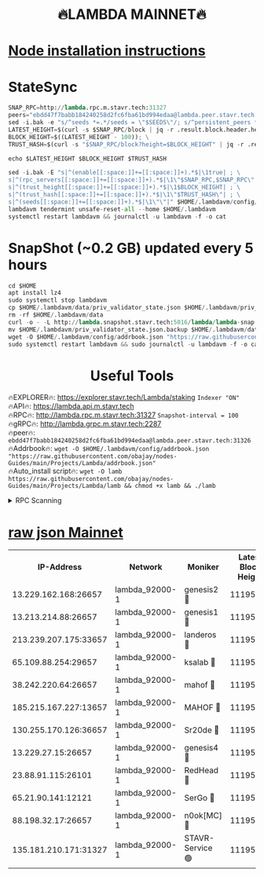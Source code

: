 <h1 align="center"> 🔥LAMBDA MAINNET🔥</h1>


[Node installation instructions](https://github.com/obajay/nodes-Guides/tree/main/Projects/Lambda)
=


# StateSync
```python
SNAP_RPC=http://lambda.rpc.m.stavr.tech:31327
peers="ebdd47f7babb184240258d2fc6fba61bd994edaa@lambda.peer.stavr.tech:31326" 
sed -i.bak -e "s/^seeds *=.*/seeds = \"$SEEDS\"/; s/^persistent_peers *=.*/persistent_peers = \"$PEERS\"/" $HOME/.lambdavm/config/config.toml
LATEST_HEIGHT=$(curl -s $SNAP_RPC/block | jq -r .result.block.header.height); \
BLOCK_HEIGHT=$((LATEST_HEIGHT - 100)); \
TRUST_HASH=$(curl -s "$SNAP_RPC/block?height=$BLOCK_HEIGHT" | jq -r .result.block_id.hash)

echo $LATEST_HEIGHT $BLOCK_HEIGHT $TRUST_HASH

sed -i.bak -E "s|^(enable[[:space:]]+=[[:space:]]+).*$|\1true| ; \
s|^(rpc_servers[[:space:]]+=[[:space:]]+).*$|\1\"$SNAP_RPC,$SNAP_RPC\"| ; \
s|^(trust_height[[:space:]]+=[[:space:]]+).*$|\1$BLOCK_HEIGHT| ; \
s|^(trust_hash[[:space:]]+=[[:space:]]+).*$|\1\"$TRUST_HASH\"| ; \
s|^(seeds[[:space:]]+=[[:space:]]+).*$|\1\"\"|" $HOME/.lambdavm/config/config.toml
lambdavm tendermint unsafe-reset-all --home $HOME/.lambdavm
systemctl restart lambdavm && journalctl -u lambdavm -f -o cat

```
# SnapShot (~0.2 GB) updated every 5 hours
```python
cd $HOME
apt install lz4
sudo systemctl stop lambdavm
cp $HOME/.lambdavm/data/priv_validator_state.json $HOME/.lambdavm/priv_validator_state.json.backup
rm -rf $HOME/.lambdavm/data
curl -o - -L http://lambda.snapshot.stavr.tech:5016/lambda/lambda-snap.tar.lz4 | lz4 -c -d - | tar -x -C $HOME/.lambdavm --strip-components 2
mv $HOME/.lambdavm/priv_validator_state.json.backup $HOME/.lambdavm/data/priv_validator_state.json
wget -O $HOME/.lambdavm/config/addrbook.json "https://raw.githubusercontent.com/obajay/nodes-Guides/main/Projects/Lambda/addrbook.json"
sudo systemctl restart lambdavm && sudo journalctl -u lambdavm -f -o cat
```
 <h1 align="center"> Useful Tools</h1>

🔥EXPLORER🔥:      https://explorer.stavr.tech/Lambda/staking	        `Indexer "ON"` \
🔥API🔥: 			 		 https://lambda.api.m.stavr.tech \
🔥RPC🔥:           http://lambda.rpc.m.stavr.tech:31327	              `Snapshot-interval = 100` \
🔥gRPC🔥:          http://lambda.grpc.m.stavr.tech:2287 \
🔥peer🔥:					 `ebdd47f7babb184240258d2fc6fba61bd994edaa@lambda.peer.stavr.tech:31326` \
🔥Addrbook🔥:    ```wget -O $HOME/.lambdavm/config/addrbook.json "https://raw.githubusercontent.com/obajay/nodes-Guides/main/Projects/Lambda/addrbook.json"``` \
🔥Auto_install script🔥: ```wget -O lamb https://raw.githubusercontent.com/obajay/nodes-Guides/main/Projects/Lambda/lamb && chmod +x lamb && ./lamb```


<details>
<summary>RPC Scanning</summary>

<h2 align="center"> We scan nodes in real time every 4 hours. And we provide the final result of RPC endpoints.
We cannot influence the operation of these nodes in any way. </h2>


```python
If Voting Power is higher than 0 --> then the Node is a validator of the network and may be subject to attack and be a potential threat to the chain.
```
```python
We marked such validators with a red symbol
```

</details>

[raw json Mainnet](https://rpc-check.lambm.stavr.tech/lambm/rpc-lambm-result.json)
=


<table><tr><th>IP-Address</th><th>Network</th><th>Moniker</th><th>Latest Block Height</th><th>Earliest Block Height</th><th>Catching Up</th><th>Tx Index</th><th>Voting Power</th><th>Scan Time</th></tr><tr><td>13.229.162.168:26657</td><td>lambda_92000-1</td><td>genesis2 🔴</td><td>11195221</td><td>1</td><td>False</td><td>on</td><td>16689330</td><td>2024-01-18T04:16:36.493764850UTC</td></tr><tr><td>13.213.214.88:26657</td><td>lambda_92000-1</td><td>genesis1 🔴</td><td>11195222</td><td>1</td><td>False</td><td>on</td><td>107835</td><td>2024-01-18T04:16:41.404858744UTC</td></tr><tr><td>213.239.207.175:33657</td><td>lambda_92000-1</td><td>landeros 🔴</td><td>11195219</td><td>8136001</td><td>False</td><td>off</td><td>1395324</td><td>2024-01-18T04:16:30.293223947UTC</td></tr><tr><td>65.109.88.254:29657</td><td>lambda_92000-1</td><td>ksalab 🔴</td><td>11195224</td><td>8715001</td><td>False</td><td>on</td><td>507955</td><td>2024-01-18T04:16:46.273943286UTC</td></tr><tr><td>38.242.220.64:26657</td><td>lambda_92000-1</td><td>mahof 🔴</td><td>11195218</td><td>10131001</td><td>False</td><td>off</td><td>770350</td><td>2024-01-18T04:16:23.815665155UTC</td></tr><tr><td>185.215.167.227:13657</td><td>lambda_92000-1</td><td>MAHOF 🔴</td><td>11195222</td><td>10134001</td><td>False</td><td>on</td><td>2051510</td><td>2024-01-18T04:16:40.125664405UTC</td></tr><tr><td>130.255.170.126:36657</td><td>lambda_92000-1</td><td>Sr20de 🔴</td><td>11195219</td><td>10715001</td><td>False</td><td>off</td><td>675464</td><td>2024-01-18T04:16:30.792087165UTC</td></tr><tr><td>13.229.27.15:26657</td><td>lambda_92000-1</td><td>genesis4 🔴</td><td>11195222</td><td>11043001</td><td>False</td><td>on</td><td>9763079</td><td>2024-01-18T04:16:39.814043828UTC</td></tr><tr><td>23.88.91.115:26101</td><td>lambda_92000-1</td><td>RedHead 🔴</td><td>11195219</td><td>11095219</td><td>False</td><td>off</td><td>553202</td><td>2024-01-18T04:16:31.069154728UTC</td></tr><tr><td>65.21.90.141:12121</td><td>lambda_92000-1</td><td>SerGo 🔴</td><td>11195225</td><td>11095225</td><td>False</td><td>off</td><td>10611899</td><td>2024-01-18T04:16:48.667294819UTC</td></tr><tr><td>88.198.32.17:26657</td><td>lambda_92000-1</td><td>n0ok[MC] 🔴</td><td>11195226</td><td>11095226</td><td>False</td><td>off</td><td>1578630</td><td>2024-01-18T04:16:51.611115584UTC</td></tr><tr><td>135.181.210.171:31327</td><td>lambda_92000-1</td><td>STAVR-Service 🟢</td><td>11195224</td><td>11193501</td><td>False</td><td>on</td><td>0</td><td>2024-01-18T04:16:45.925064543UTC</td></tr></table>
